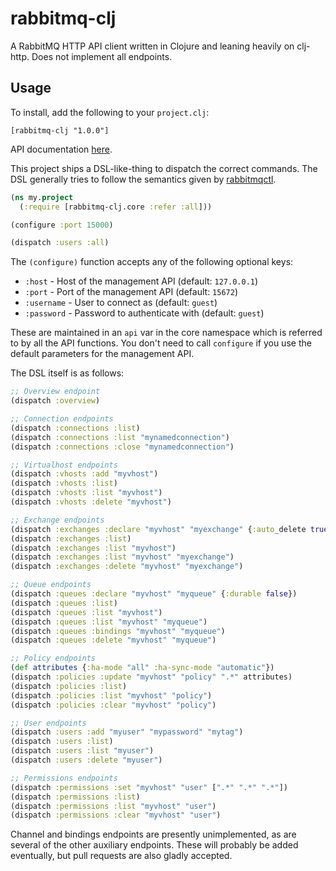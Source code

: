 # rabbitmq-clj
A RabbitMQ HTTP API client written in Clojure and leaning heavily on clj-http.
Does not implement all endpoints.

## Usage
To install, add the following to your `project.clj`:

`[rabbitmq-clj "1.0.0"]`

API documentation [here](https://github.banksimple.com/pages/ops/rabbitmq-clj/).

This project ships a DSL-like-thing to dispatch the correct commands. The DSL
generally tries to follow the semantics given by
[rabbitmqctl](https://www.rabbitmq.com/man/rabbitmqctl.1.man.html). 

``` clojure
(ns my.project
  (:require [rabbitmq-clj.core :refer :all]))

(configure :port 15000)

(dispatch :users :all)
```

The `(configure)` function accepts any of the following optional keys:

* `:host` - Host of the management API (default: `127.0.0.1`)
* `:port` - Port of the management API (default: `15672`)
* `:username` - User to connect as (default: `guest`)
* `:password` - Password to authenticate with (default: `guest`)

These are maintained in an `api` var in the core namespace which is referred to
by all the API functions. You don't need to call `configure` if you use the
default parameters for the management API.

The DSL itself is as follows:

``` clojure
;; Overview endpoint
(dispatch :overview)

;; Connection endpoints
(dispatch :connections :list)
(dispatch :connections :list "mynamedconnection")
(dispatch :connections :close "mynamedconnection")

;; Virtualhost endpoints
(dispatch :vhosts :add "myvhost")
(dispatch :vhosts :list)
(dispatch :vhosts :list "myvhost")
(dispatch :vhosts :delete "myvhost")

;; Exchange endpoints
(dispatch :exchanges :declare "myvhost" "myexchange" {:auto_delete true})
(dispatch :exchanges :list)
(dispatch :exchanges :list "myvhost")
(dispatch :exchanges :list "myvhost" "myexchange")
(dispatch :exchanges :delete "myvhost" "myexchange")

;; Queue endpoints
(dispatch :queues :declare "myvhost" "myqueue" {:durable false})
(dispatch :queues :list)
(dispatch :queues :list "myvhost")
(dispatch :queues :list "myvhost" "myqueue")
(dispatch :queues :bindings "myvhost" "myqueue")
(dispatch :queues :delete "myvhost" "myqueue")

;; Policy endpoints
(def attributes {:ha-mode "all" :ha-sync-mode "automatic"})
(dispatch :policies :update "myvhost" "policy" ".*" attributes)
(dispatch :policies :list)
(dispatch :policies :list "myvhost" "policy")
(dispatch :policies :clear "myvhost" "policy")

;; User endpoints
(dispatch :users :add "myuser" "mypassword" "mytag")
(dispatch :users :list)
(dispatch :users :list "myuser")
(dispatch :users :delete "myuser")

;; Permissions endpoints
(dispatch :permissions :set "myvhost" "user" [".*" ".*" ".*"])
(dispatch :permissions :list)
(dispatch :permissions :list "myvhost" "user")
(dispatch :permissions :clear "myvhost" "user")
```

Channel and bindings endpoints are presently unimplemented, as are several of
the other auxiliary endpoints. These will probably be added eventually, but
pull requests are also gladly accepted.
